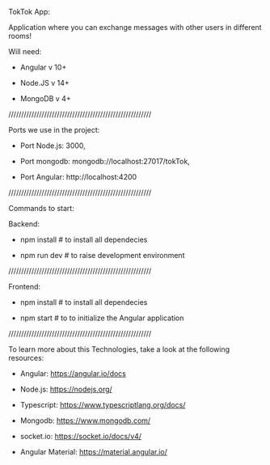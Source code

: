 TokTok App:

Application where you can exchange messages with other users in different rooms!

Will need:

- Angular v 10+

- Node.JS v 14+

- MongoDB v 4+

////////////////////////////////////////////////////////

Ports we use in the project:

- Port Node.js: 3000,

- Port mongodb: mongodb://localhost:27017/tokTok,

- Port Angular: http://localhost:4200

////////////////////////////////////////////////////////

Commands to start:

Backend:

- npm install # to install all dependecies

- npm run dev # to raise development environment

////////////////////////////////////////////////////////

Frontend:

- npm install # to install all dependecies

- npm start # to to initialize the Angular application

////////////////////////////////////////////////////////

To learn more about this Technologies, take a look at the following resources:

- Angular: https://angular.io/docs

- Node.js: https://nodejs.org/

- Typescript: https://www.typescriptlang.org/docs/

- Mongodb: https://www.mongodb.com/

- socket.io: https://socket.io/docs/v4/

- Angular Material: https://material.angular.io/
